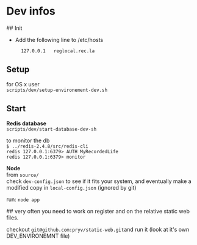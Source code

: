 # Dev infos

## Init

- Add the following line to /etc/hosts
	
		127.0.0.1	reglocal.rec.la


## Setup 

for OS x user   
`scripts/dev/setup-environement-dev.sh` 

## Start

**Redis database**  
`scripts/dev/start-database-dev-sh`

to monitor the db  
`$ ../redis-2.4.8/src/redis-cli`  
`redis 127.0.0.1:6379> AUTH MyRecordedLife`  
`redis 127.0.0.1:6379> monitor`  

**Node**  
from `source/`   
check `dev-config.json` to see if it fits your system, and eventually make a modified copy in `local-config.json` (ignored by git)

run: `node app`


## very often you need to work on register and on the relative static web files.

checkout `git@github.com:pryv/static-web.git`and run it (look at it's own DEV_ENVIRONEMNT file)